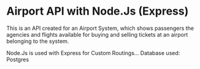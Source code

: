 # Airport API with Node.Js (Express)
This is an API created for an Airport System, which shows passengers the agencies and flights available for buying and selling tickets at an airport belonging to the system.

Node.Js is used with Express for Custom Routings...
Database used: Postgres
